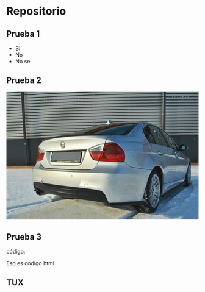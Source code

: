 # Repositorio

## Prueba 1

- Si
- No
- No se

## Prueba 2

![Es una imagen!](/E90.JPG)

## Prueba 3

código:

<html>
<head>
</head>
</html>

Eso es codigo html

## TUX




